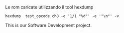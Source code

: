 Le rom caricate utilizzando il tool hexdump
```
hexdump  test_opcode.ch8 -e '1/1 "%d"' -e '"\n"' -v  
```

This is our Software Development project.
